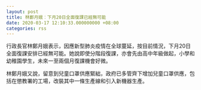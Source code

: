 ```yaml
---
layout: post
title: 林鄭月娥︰下月20日全面復課已經無可能　
date: 2020-03-17 12:10:33.000000000 +08:00
categories: rss
---
```


行政長官林鄭月娥表示，因應新型肺炎疫情在全球蔓延，按目前情況，下月20日全面復課安排已經無可能。她說即使分階段復課，亦會先由高中年級做起，小學和幼稚園學生，未來一至兩個月復課機會好微。

林鄭月娥又說，留意到兒童口罩供應緊絀，政府已多管齊下增加兒童口罩供應，包括在懲教署的工場，改裝其中一條生產線和引入新機器生產。

